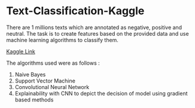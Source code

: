 # Text-Classification-Kaggle

There are 1 millions texts which are annotated as negative, positive and neutral.
The task is to create features based on the provided data and use machine learning algorithms to classify them.

[Kaggle Link](https://www.kaggle.com/competitions/kaggle-competition-2)

The algorithms used were as follows :
1. Naive Bayes
2. Support Vector Machine
3. Convolutional Neural Network
4. Explainability with CNN to depict the decision of model using gradient based methods
